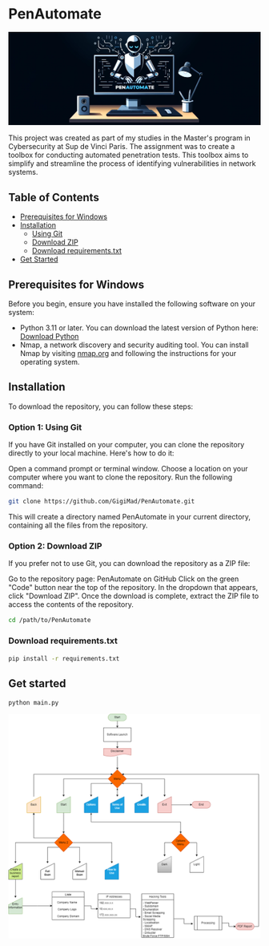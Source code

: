 # PenAutomate

<p align="center">
  <img src="penautomate_images/PenAutomate_banner.png" alt="PenAutomate"/>
</p>

This project was created as part of my studies in the Master's program in Cybersecurity at Sup de Vinci Paris. The assignment was to create a toolbox for conducting automated penetration tests. This toolbox aims to simplify and streamline the process of identifying vulnerabilities in network systems.

## Table of Contents
- [Prerequisites for Windows](#prerequisites-for-windows)
- [Installation](#installation)
  - [Using Git](#option-1-using-git)
  - [Download ZIP](#option-2-download-zip)
  - [Download requirements.txt](#download-requirementstxt)
- [Get Started](#get-started)

## Prerequisites for Windows

Before you begin, ensure you have installed the following software on your system:

- Python 3.11 or later. You can download the latest version of Python here: [Download Python](https://www.python.org/downloads/)
- Nmap, a network discovery and security auditing tool. You can install Nmap by visiting [nmap.org](https://nmap.org/) and following the instructions for your operating system.

## Installation

To download the repository, you can follow these steps:

### Option 1: Using Git

If you have Git installed on your computer, you can clone the repository directly to your local machine. Here's how to do it:

Open a command prompt or terminal window.
Choose a location on your computer where you want to clone the repository.
Run the following command:
```bash
git clone https://github.com/GigiMad/PenAutomate.git
```
This will create a directory named PenAutomate in your current directory, containing all the files from the repository.

### Option 2: Download ZIP

If you prefer not to use Git, you can download the repository as a ZIP file:

Go to the repository page: PenAutomate on GitHub
Click on the green "Code" button near the top of the repository.
In the dropdown that appears, click "Download ZIP".
Once the download is complete, extract the ZIP file to access the contents of the repository.

```bash
cd /path/to/PenAutomate
```
### Download requirements.txt

```bash
pip install -r requirements.txt
```

## Get started
```bash
python main.py
```
<p align="center">
  <img src="draw.io/PenAutomate.drawio.png" alt="DiagramPenAutomate"/>
</p>